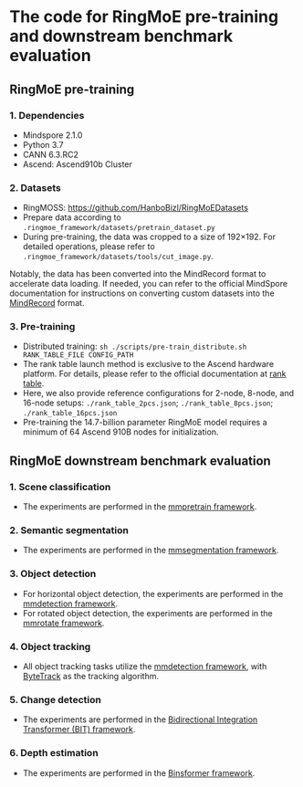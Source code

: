 # The code for RingMoE pre-training and downstream benchmark evaluation
## RingMoE pre-training
### 1. Dependencies
- Mindspore 2.1.0
- Python 3.7
- CANN 6.3.RC2
- Ascend: Ascend910b Cluster
### 2. Datasets
- RingMOSS: https://github.com/HanboBizl/RingMoEDatasets
- Prepare data according to `.ringmoe_framework/datasets/pretrain_dataset.py`
- During pre-training, the data was cropped to a size of 192×192. For detailed operations, please refer to `.ringmoe_framework/datasets/tools/cut_image.py`.

Notably, the data has been converted into the MindRecord format to accelerate data loading.
If needed, you can refer to the official MindSpore documentation for instructions on converting custom datasets into the [MindRecord](https://www.mindspore.cn/docs/zh-CN/r2.4.10/api_python/mindspore.mindrecord.html) format.
### 3. Pre-training
- Distributed training: `sh ./scripts/pre-train_distribute.sh RANK_TABLE_FILE CONFIG_PATH`
- The rank table launch method is exclusive to the Ascend hardware platform.
For details, please refer to the official documentation at [rank table](https://www.mindspore.cn/docs/zh-CN/r2.4.10/model_train/parallel/rank_table.html#%E5%A4%9A%E6%9C%BA%E5%A4%9A%E5%8D%A1).
- Here, we also provide reference configurations for 2-node, 8-node, and 16-node setups: `./rank_table_2pcs.json`; `./rank_table_8pcs.json`; `./rank_table_16pcs.json`
- Pre-training the 14.7-billion parameter RingMoE model requires a minimum of 64 Ascend 910B nodes for initialization.

## RingMoE downstream benchmark evaluation
### 1. Scene classification
- The experiments are performed in the [mmpretrain framework](https://github.com/open-mmlab/mmpretrain).
### 2. Semantic segmentation
- The experiments are performed in the [mmsegmentation framework](https://github.com/open-mmlab/mmsegmentation).
### 3. Object detection
- For horizontal object detection, the experiments are performed in the [mmdetection framework](https://github.com/open-mmlab/mmdetection).
- For rotated object detection, the experiments are performed in the [mmrotate framework](https://github.com/open-mmlab/mmrotate).
### 4. Object tracking
- All object tracking tasks utilize the [mmdetection framework](https://github.com/open-mmlab/mmdetection), with [ByteTrack](https://github.com/ifzhang/ByteTrack) as the tracking algorithm.
### 5. Change detection
- The experiments are performed in the [Bidirectional Integration Transformer (BIT) framework](https://github.com/justchenhao/BIT_CD).
### 6. Depth estimation
- The experiments are performed in the [Binsformer framework](https://github.com/zhyever/Monocular-Depth-Estimation-Toolbox).